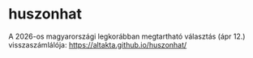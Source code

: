 # huszonhat
A 2026-os magyarországi legkorábban megtartható választás (ápr 12.) visszaszámlálója: https://altakta.github.io/huszonhat/
